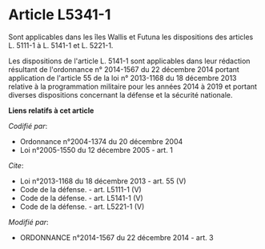 # Article L5341-1

Sont applicables dans les îles Wallis et Futuna les dispositions des articles L. 5111-1 à L. 5141-1 et L. 5221-1. 

Les dispositions de l'article L. 5141-1 sont applicables dans leur rédaction résultant de l'ordonnance n° 2014-1567 du 22
décembre 2014 portant application de l'article 55 de la loi n° 2013-1168 du 18 décembre 2013 relative à la programmation
militaire pour les années 2014 à 2019 et portant diverses dispositions concernant la défense et la sécurité nationale.

**Liens relatifs à cet article**

_Codifié par_:

  - Ordonnance n°2004-1374 du 20 décembre 2004
  - Loi n°2005-1550 du 12 décembre 2005 - art. 1

_Cite_:

  - Loi n°2013-1168 du 18 décembre 2013 - art. 55 (V)
  - Code de la défense. - art. L5111-1 (V)
  - Code de la défense. - art. L5141-1 (V)
  - Code de la défense. - art. L5221-1 (V)

_Modifié par_:

  - ORDONNANCE n°2014-1567 du 22 décembre 2014 - art. 3
